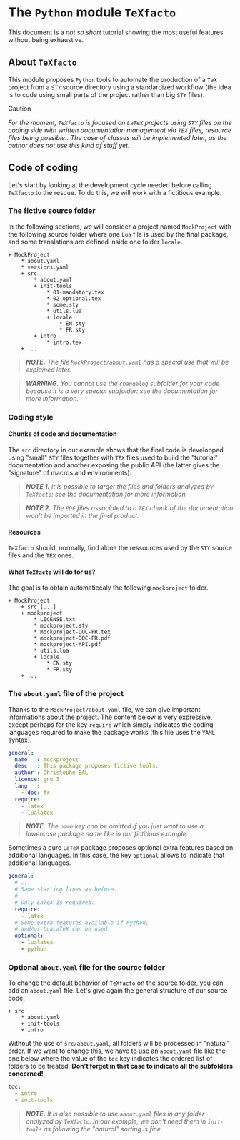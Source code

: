 The `Python` module `TeXfacto`
==============================

This document is a *not so short* tutorial showing the most useful features without being exhaustive.


About `TeXfacto`
----------------

This module proposes `Python` tools to automate the production of a `TeX` project from a `STY` source directory using a standardized workflow (the idea is to code using small parts of the project rather than big `STY` files).

> [!CAUTION]
> *For the moment, `TeXfacto` is focused on `LaTeX` projects using `STY` files on the coding side with written documentation management via `TEX` files, resource files being possible.. The case of classes will be implemented later, as the author does not use this kind of stuff yet.*


Code of coding
--------------

Let's start by looking at the development cycle needed before calling `TeXfacto` to the rescue. To do this, we will work with a fictitious example.


### The fictive source folder

In the following sections, we will consider a project named `MockProject` with the following source folder where one `Lua` file is used by the final package, and some translations are defined inside one folder `locale`.

~~~
+ MockProject
    * about.yaml
    * versions.yaml
    + src
        * about.yaml
        + init-tools
            * 01-mandatory.tex
            * 02-optional.tex
            * some.sty
            * utils.lua
            + locale
                * EN.sty
                * FR.sty
        + intro
            * intro.tex
    + ...
~~~


> ***NOTE.*** *The file `MockProject/about.yaml` has a special use that will be explained later.*


> ***WARNING.*** *You cannot use the `changelog` subfolder for your code because it is a very special subfolder: see the documentation for more information.*


### Coding style

#### Chunks of code and documentation

The `src` directory in our example shows that the final code is developped using "small" `STY` files together with `TEX` files used to build the "tutorial" documentation and another exposing the public API (the latter gives the "signature" of macros and environments).


> ***NOTE 1.*** *It is possible to target the files and folders analyzed by `TeXfacto`: see the documentation for more information.*


> ***NOTE 2.*** *The `PDF` files associated to a `TEX` chunk of the documentation won't be imported in the final product.*


#### Resources

`TeXfacto` should, normally, find alone the ressources used by the `STY` source files and the `TEX` ones.


#### What `TeXfacto` will do for us?

The goal is to obtain automaticcaly the following `mockproject` folder.

~~~
+ MockProject
    + src [...]
    + mockproject
        * LICENSE.txt
        * mockproject.sty
        * mockproject-DOC-FR.tex
        * mockproject-DOC-FR.pdf
        * mockproject-API.pdf
        * utils.lua
        + locale
            * EN.sty
            * FR.sty
    + ...
~~~


### The `about.yaml` file of the project

Thanks to the `MockProject/about.yaml` file, we can give important informations about the project. The content below is very expressive, except perhaps for the key `require` which simply indicates the coding languages required to make the package works (this file uses the `YAML` syntax).

~~~yaml
general:
  name   : mockproject
  desc   : This package proposes fictive tools.
  author : Christophe BAL
  licence: gnu 3
  lang   :
    - doc: fr
  require:
    - latex
    - lualatex
~~~


> ***NOTE.*** *The `name` key can be omitted if you just want to use a lowercase package name like in our fictitious example.*


Sometimes a pure `LaTeX` package proposes optional extra features based on additional languages. In this case, the key `optional` allows to indicate that additional languages.

~~~yaml
general:
  # ...
  # Same starting lines as before.
  #
  # Only LaTeX is required.
  require:
    - latex
  # Some extra features available if Python,
  # and/or LuaLaTeX can be used.
  optional:
    - lualatex
    - python
~~~


### Optional `about.yaml` file for the source folder

To change the default behavior of `TeXfacto` on the source folder, you can add an `about.yaml` file. Let's give again the general structure of our source code.

~~~
+ src
    * about.yaml
    + init-tools
    + intro
~~~

Without the use of `src/about.yaml`, all folders will be processed in "natural" order. If we want to change this, we have to use an `about.yaml` file like the one below where the value of the `toc` key indicates the ordered list of folders to be treated. **Don't forget in that case to indicate all the subfolders concerned!**

~~~yaml
toc:
  - intro
  - init-tools
~~~


> ***NOTE.*** *It is also possible to use `about.yaml` files in any folder analyzed by `TeXfacto`. In our example, we don't need them in `init-tools` as following the "natural" sorting is fine.*
